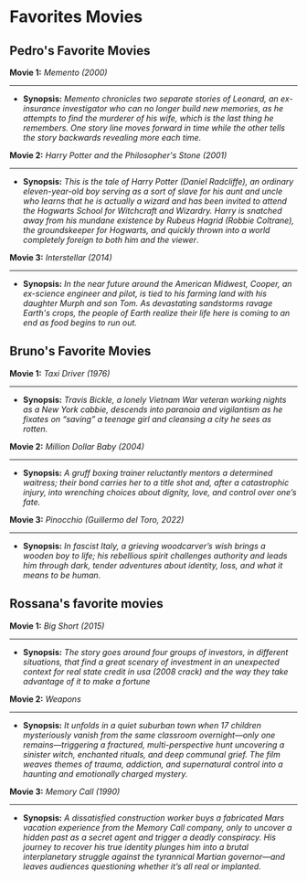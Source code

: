 # Favorites Movies

## Pedro's Favorite Movies

**Movie 1:** *Memento (2000)*
___
- **Synopsis:** *Memento chronicles two separate stories of Leonard, an ex-insurance investigator who can no longer build new memories, as he attempts to find the murderer of his wife, which is the last thing he remembers. One story line moves forward in time while the other tells the story backwards revealing more each time.*

**Movie 2:** *Harry Potter and the Philosopher's Stone (2001)*
___
- **Synopsis:** *This is the tale of Harry Potter (Daniel Radcliffe), an ordinary eleven-year-old boy serving as a sort of slave for his aunt and uncle who learns that he is actually a wizard and has been invited to attend the Hogwarts School for Witchcraft and Wizardry.  Harry is snatched away from his mundane existence by Rubeus Hagrid (Robbie Coltrane), the groundskeeper for Hogwarts, and quickly thrown into a world completely foreign to both him and the viewer*.

**Movie 3:** *Interstellar (2014)*
___
- **Synopsis:** *In the near future around the American Midwest, Cooper, an ex-science engineer and pilot, is tied to his farming land with his daughter Murph and son Tom. As devastating sandstorms ravage Earth's crops, the people of Earth realize their life here is coming to an end as food begins to run out.*


## Bruno's Favorite Movies

**Movie 1:** *Taxi Driver (1976)*
___
- **Synopsis:** *Travis Bickle, a lonely Vietnam War veteran working nights as a New York cabbie, descends into paranoia and vigilantism as he fixates on “saving” a teenage girl and cleansing a city he sees as rotten.*

**Movie 2:** *Million Dollar Baby (2004)*
___
- **Synopsis:** *A gruff boxing trainer reluctantly mentors a determined waitress; their bond carries her to a title shot and, after a catastrophic injury, into wrenching choices about dignity, love, and control over one’s fate.*

**Movie 3:** *Pinocchio (Guillermo del Toro, 2022)*
___
- **Synopsis:** *In fascist Italy, a grieving woodcarver’s wish brings a wooden boy to life; his rebellious spirit challenges authority and leads him through dark, tender adventures about identity, loss, and what it means to be human.*

## Rossana's favorite movies

**Movie 1:** *Big Short (2015)*
___
- **Synopsis:** *The story goes around four groups of investors, in different situations, that find a great scenary of investment in an unexpected context for real state credit in usa (2008 crack) and the way they take advantage of it to make a fortune*

**Movie 2:** *Weapons*
___
- **Synopsis:** *It unfolds in a quiet suburban town when 17 children mysteriously vanish from the same classroom overnight—only one remains—triggering a fractured, multi-perspective hunt uncovering a sinister witch, enchanted rituals, and deep communal grief.
The film weaves themes of trauma, addiction, and supernatural control into a haunting and emotionally charged mystery.*

**Movie 3:** *Memory Call (1990)*
___
- **Synopsis:** *A dissatisfied construction worker buys a fabricated Mars vacation experience from the Memory Call company, only to uncover a hidden past as a secret agent and trigger a deadly conspiracy. His journey to recover his true identity plunges him into a brutal interplanetary struggle against the tyrannical Martian governor—and leaves audiences questioning whether it’s all real or implanted.*
